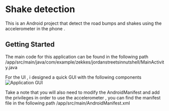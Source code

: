 # Shake detection 

This is an Android project that detect the road bumps and shakes using the accelerometer in the phone .

## Getting Started

The main code for this application can be found in the following path /app/src/main/java/com/example/zekkes/jordanstreetsinnutshell/MainActivity.java

For the UI , i designed a quick GUI with the following components
![Application GUI]()

Take a note that you will also need to modify the AndroidManifest and add the privileges in order to use the accelerometer , you can find the manifest file in the following path /app/src/main/AndroidManifest.xml


